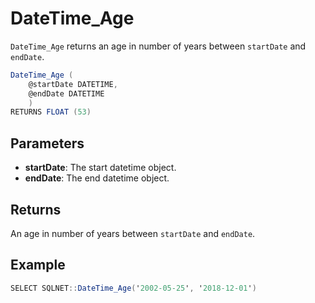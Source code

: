 # DateTime_Age

`DateTime_Age` returns an age in number of years between `startDate` and `endDate`.

```csharp
DateTime_Age (
	@startDate DATETIME, 
	@endDate DATETIME
	)
RETURNS FLOAT (53)
```

## Parameters

  - **startDate**: The start datetime object.
  - **endDate**: The end datetime object.

## Returns

An age in number of years between `startDate` and `endDate`.

## Example

```csharp
SELECT SQLNET::DateTime_Age('2002-05-25', '2018-12-01')
```

